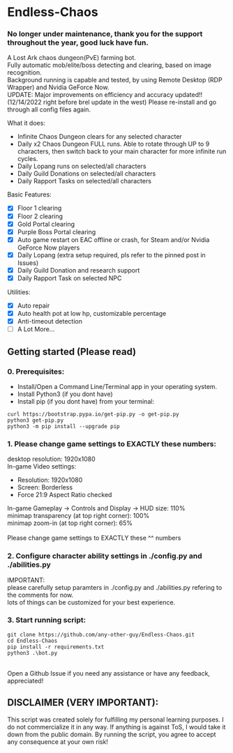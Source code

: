 # Endless-Chaos

### No longer under maintenance, thank you for the support throughout the year, good luck have fun.

A Lost Ark chaos dungeon(PvE) farming bot.\
Fully automatic mob/elite/boss detecting and clearing, based on image recognition.\
Background running is capable and tested, by using Remote Desktop (RDP Wrapper) and Nvidia GeForce Now.\
UPDATE: Major improvements on efficiency and accuracy updated!! (12/14/2022 right before brel update in the west) Please re-install and go through all config files again.

What it does:
* Infinite Chaos Dungeon clears for any selected character
* Daily x2 Chaos Dungeon FULL runs. Able to rotate through UP to 9 characters, then switch back to your main character for more infinite run cycles.
* Daily Lopang runs on selected/all characters
* Daily Guild Donations on selected/all characters
* Daily Rapport Tasks on selected/all characters

Basic Features:
- [x] Floor 1 clearing
- [x] Floor 2 clearing
- [x] Gold Portal clearing
- [x] Purple Boss Portal clearing
- [x] Auto game restart on EAC offline or crash, for Steam and/or Nvidia GeForce Now players
- [x] Daily Lopang (extra setup required, pls refer to the pinned post in Issues)
- [x] Daily Guild Donation and research support
- [x] Daily Rapport Task on selected NPC

Utilities:
- [x] Auto repair
- [x] Auto health pot at low hp, customizable percentage
- [x] Anti-timeout detection
- [ ] A Lot More...

## Getting started (Please read)

### 0. Prerequisites:
- Install/Open a Command Line/Terminal app in your operating system.
- Install Python3 (if you dont have)
- Install pip (if you dont have) from your terminal:
```
curl https://bootstrap.pypa.io/get-pip.py -o get-pip.py
python3 get-pip.py
python3 -m pip install --upgrade pip
```

### 1. Please change game settings to EXACTLY these numbers:

desktop resolution: 1920x1080\
In-game Video settings:
- Resolution: 1920x1080
- Screen: Borderless
- Force 21:9 Aspect Ratio checked

In-game Gameplay -> Controls and Display -> HUD size: 110%\
minimap transparency (at top right corner): 100%\
minimap zoom-in (at top right corner): 65%\
\
Please change game settings to EXACTLY these ^^ numbers

### 2. Configure character ability settings in ./config.py and ./abilities.py
IMPORTANT: \
please carefully setup paramters in ./config.py and ./abilities.py
refering to the comments for now.\
lots of things can be customized for your best experience.

### 3. Start running script:

```
git clone https://github.com/any-other-guy/Endless-Chaos.git
cd Endless-Chaos
pip install -r requirements.txt
python3 .\bot.py
```

\
Open a Github Issue if you need any assistance or have any feedback, appreciated!

## DISCLAIMER (VERY IMPORTANT): 
This script was created solely for fulfilling my personal learning purposes. I do not commercialize it in any way. If anything is against ToS, I would take it down from the public domain.
By running the script, you agree to accept any consequence at your own risk!
